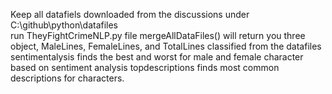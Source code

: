 Keep all datafiels downloaded from the discussions under C:\\github\\python\\datafiles\
run TheyFightCrimeNLP.py file
mergeAllDataFiles() will return you three object, MaleLines, FemaleLines, and TotalLines classified from the datafiles
sentimentalysis finds the best and worst for male and female character based on sentiment analysis
topdescriptions finds most common descriptions for characters.